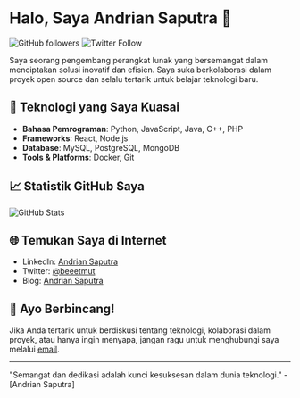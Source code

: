 # Halo, Saya Andrian Saputra 👋

![GitHub followers](https://img.shields.io/github/followers/andrlan?label=Follow&style=social)
![Twitter Follow](https://img.shields.io/twitter/follow/beeetmut?style=social)

Saya seorang pengembang perangkat lunak yang bersemangat dalam menciptakan solusi inovatif dan efisien. Saya suka berkolaborasi dalam proyek open source dan selalu tertarik untuk belajar teknologi baru.

## 🚀 Teknologi yang Saya Kuasai

- **Bahasa Pemrograman**: Python, JavaScript, Java, C++, PHP
- **Frameworks**: React, Node.js
- **Database**: MySQL, PostgreSQL, MongoDB
- **Tools & Platforms**: Docker, Git

## 📈 Statistik GitHub Saya

![GitHub Stats](https://github-readme-stats.vercel.app/api?username=andrlan&show_icons=true&theme=radical)

## 🌐 Temukan Saya di Internet

- LinkedIn: [Andrian Saputra](https://www.linkedin.com/in/username/)
- Twitter: [@beeetmut](https://twitter.com/beeetmut)
- Blog: [Andrian Saputra](https://andriansp.com)

## 💬 Ayo Berbincang!

Jika Anda tertarik untuk berdiskusi tentang teknologi, kolaborasi dalam proyek, atau hanya ingin menyapa, jangan ragu untuk menghubungi saya melalui [email](mailto:andriansaputra33382@gmail.com).

---

"Semangat dan dedikasi adalah kunci kesuksesan dalam dunia teknologi." - [Andrian Saputra]
